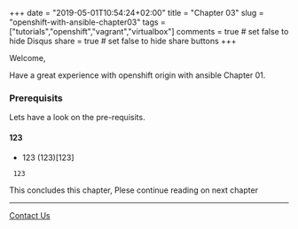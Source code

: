 +++
date = "2019-05-01T10:54:24+02:00"
title = "Chapter 03"
slug = "openshift-with-ansible-chapter03"
tags = ["tutorials","openshift","vagrant","virtualbox"]
comments = true # set false to hide Disqus
share = true    # set false to hide share buttons
+++

Welcome, 

Have a great experience with openshift origin with ansible Chapter 01.

### Prerequisits

Lets have a look on the pre-requisits.

#### 123

* 123 (123)[123]

```
 123
```

This concludes this chapter, Plese continue reading on next chapter

---

[Contact Us](/)
